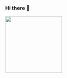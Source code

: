 ### Hi there 👋

<div>
  <a href="https://github.com/nicantonoff">
  <!--
  <img height="180em" src="https://github-readme-stats.vercel.app/api?username=nicantonoff&show_icons=true&include_all_commits=true&count_private=true&hide_rank=true"/>
  -->
  <img height="180em" src="https://github-readme-stats.vercel.app/api/top-langs/?username=nicantonoff&layout=compact"/>
</div>

<!--
**nicantonoff/nicantonoff** is a ✨ _special_ ✨ repository because its `README.md` (this file) appears on your GitHub profile.

Here are some ideas to get you started:

- 🔭 I’m currently working on ...
- 🌱 I’m currently learning ...
- 👯 I’m looking to collaborate on ...
- 🤔 I’m looking for help with ...
- 💬 Ask me about ...
- 📫 How to reach me: ...
- 😄 Pronouns: ...
- ⚡ Fun fact: ...
-->
